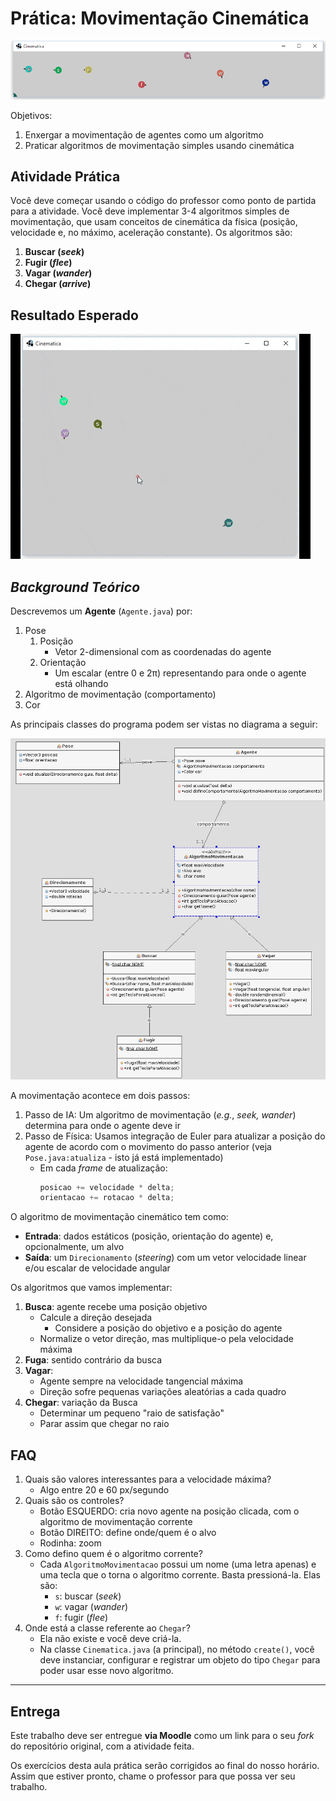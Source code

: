 # Prática: Movimentação Cinemática

![](docs/preview.png)

Objetivos:

  1. Enxergar a movimentação de agentes como um algoritmo
  1. Praticar algoritmos de movimentação simples usando cinemática

## Atividade Prática

Você deve começar usando o código do professor como ponto de partida para a
atividade. Você deve implementar 3-4 algoritmos simples de movimentação, que
usam conceitos de cinemática da física (posição, velocidade e, no máximo,
aceleração constante). Os algoritmos são:

1. **Buscar (_seek_)**
1. **Fugir (_flee_)**
1. **Vagar (_wander_)**
1. **Chegar (_arrive_)**

## Resultado Esperado

![](docs/resultado-final.gif)

## _Background Teórico_

Descrevemos um **Agente** (`Agente.java`) por:

1. Pose
   1. Posição
      - Vetor 2-dimensional com as coordenadas do agente
   1. Orientação
      - Um escalar (entre 0 e 2&pi;) representando para onde o agente
        está olhando
1. Algoritmo de movimentação (comportamento)
1. Cor

As principais classes do programa podem ser vistas no diagrama a seguir:

![](docs/principais-classes.png)

A movimentação acontece em dois passos:

1. Passo de IA: Um algoritmo de movimentação (_e.g._, _seek, wander_)
   determina para onde o agente deve ir
1. Passo de Física: Usamos integração de Euler para atualizar a posição do
   agente de acordo com o movimento do passo anterior (veja
   `Pose.java:atualiza` - isto já está implementado)
   - Em cada _frame_ de atualização:
     ```java
     posicao += velocidade * delta;
     orientacao += rotacao * delta;
     ```

O algoritmo de movimentação cinemático tem como:

- **Entrada**: dados estáticos (posição, orientação do agente) e,
  opcionalmente, um alvo
- **Saída**: um `Direcionamento` (_steering_) com um vetor velocidade linear
  e/ou escalar de velocidade angular

Os algoritmos que vamos implementar:

1. **Busca**: agente recebe uma posição objetivo
   - Calcule a direção desejada
     - Considere a posição do objetivo e a posição do agente
   - Normalize o vetor direção, mas multiplique-o pela velocidade máxima
1. **Fuga**: sentido contrário da busca
1. **Vagar**:
   - Agente sempre na velocidade tangencial máxima
   - Direção sofre pequenas variações aleatórias a cada quadro
1. **Chegar**: variação da Busca
   - Determinar um pequeno "raio de satisfação"
   - Parar assim que chegar no raio

## FAQ

1. Quais são valores interessantes para a velocidade máxima?
   - Algo entre 20 e 60 px/segundo
1. Quais são os controles?
   - Botão ESQUERDO: cria novo agente na posição clicada, com o algoritmo
     de movimentação corrente
   - Botão DIREITO: define onde/quem é o alvo
   - Rodinha: zoom
1. Como defino quem é o algoritmo corrente?
   - Cada `AlgoritmoMovimentacao` possui um nome (uma letra apenas) e uma
     tecla que o torna o algoritmo corrente. Basta pressioná-la. Elas são:
     - `s`: buscar (_seek_)
     - `w`: vagar (_wander_)
     - `f`: fugir (_flee_)
1. Onde está a classe referente ao `Chegar`?
   - Ela não existe e você deve criá-la.
   - Na classe `Cinematica.java` (a principal), no método `create()`, você
     deve instanciar, configurar e registrar um objeto do tipo `Chegar`
     para poder usar esse novo algoritmo.
     
---
## Entrega

Este trabalho deve ser entregue **via Moodle** como um link para o seu _fork_
do repositório original, com a atividade feita.

Os exercícios desta aula prática serão corrigidos ao final do nosso horário.
Assim que estiver pronto, chame o professor para que possa ver seu trabalho.
